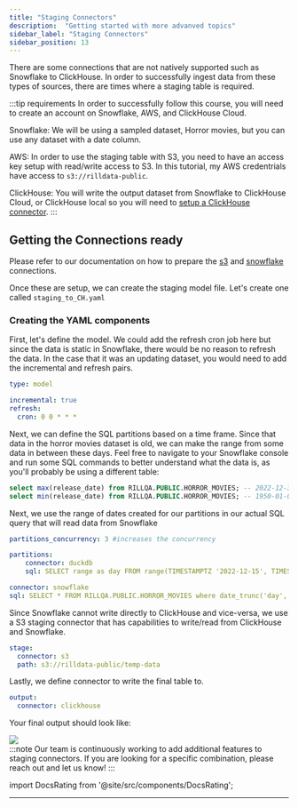 ```yaml
---
title: "Staging Connectors"
description:  "Getting started with more advanved topics"
sidebar_label: "Staging Connectors"
sidebar_position: 13
---
```


There are some connections that are not natively supported such as Snowflake to ClickHouse. In order to successfully ingest data from these types of sources, there are times where a staging table is required. 


:::tip requirements
In order to successfully follow this course, you will need to create an account on Snowflake, AWS, and ClickHouse Cloud. 

Snowflake: We will be using a sampled dataset, Horror movies, but you can use any dataset with a date column.

AWS: In order to use the staging table with S3, you need to have an access key setup with read/write access to S3. In this tutorial, my AWS credentrials have access to `s3://rilldata-public`.

ClickHouse: You will write the output dataset from Snowflake to ClickHouse Cloud, or ClickHouse local so you will need to [setup a ClickHouse connector](https://docs.rilldata.com/reference/olap-engines/clickhouse#connection-string-dsn).
:::


## Getting the Connections ready

Please refer to our documentation on how to prepare the [s3](https://docs.rilldata.com/reference/connectors/s3) and [snowflake](https://docs.rilldata.com/reference/connectors/snowflake) connections.

Once these are setup, we can create the staging model file. Let's create one called `staging_to_CH.yaml`


### Creating the YAML components
First, let's define the model. We could add the refresh cron job here but since the data is static in Snowflake, there would be no reason to refresh the data. In the case that it was an updating dataset, you would need to add the incremental and refresh pairs.
```yaml
type: model 

incremental: true
refresh:
  cron: 0 0 * * *
```

Next, we can define the SQL partitions based on a time frame. Since that data in the horror movies dataset is old, we can make the range from some data in between these days. Feel free to navigate to your Snowflake console and run some SQL commands to better understand what the data is, as you'll probably be using a different table: 
```sql
select max(release_date) from RILLQA.PUBLIC.HORROR_MOVIES; -- 2022-12-31
select min(release_date) from RILLQA.PUBLIC.HORROR_MOVIES; -- 1950-01-01
```
Next, we use the range of dates created for our partitions in our actual SQL query that will read data from Snowflake
```yaml
partitions_concurrency: 3 #increases the concurrency

partitions:
    connector: duckdb
    sql: SELECT range as day FROM range(TIMESTAMPTZ '2022-12-15', TIMESTAMPTZ '2022-12-31', INTERVAL 1 DAY)

connector: snowflake
sql: SELECT * FROM RILLQA.PUBLIC.HORROR_MOVIES where date_trunc('day', release_date) = '{{.partition.day}}' limit 10

```

Since Snowflake cannot write directly to ClickHouse and vice-versa, we use a S3 staging connector that has capabilities to write/read from ClickHouse and Snowflake.
```yaml
stage:
  connector: s3
  path: s3://rilldata-public/temp-data
```
Lastly, we define connector to write the final table to.
```yaml
output:
  connector: clickhouse
  ```

  Your final output should look like:

<img src = '/img/tutorials/302/staging.png' class='rounded-gif' />
<br />
:::note
Our team is continuously working to add additional features to staging connectors. If you are looking for a specific combination, please reach out and let us know!
:::


import DocsRating from '@site/src/components/DocsRating';

---
<DocsRating />